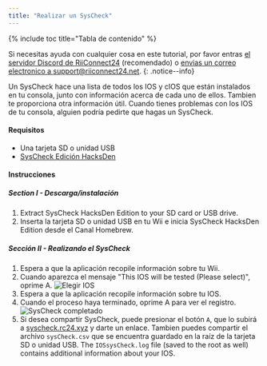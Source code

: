 ```yaml
---
title: "Realizar un SysCheck"
---
```


{% include toc title="Tabla de contenido" %}

Si necesitas ayuda con cualquier cosa en este tutorial, por favor entras [el servidor Discord de RiiConnect24](https://discord.gg/rc24) (recomendado) o [envias un correo electronico a support@riiconnect24.net](mailto:support@riiconnect24.net).
{: .notice--info}

Un SysCheck hace una lista de todos los IOS y cIOS que están instalados en tu consola, junto con información acerca de cada uno de ellos. Tambien te proporciona otra información útil. Cuando tienes problemas con los IOS de tu consola, alguien podría pedirte que hagas un SysCheck.

#### Requisitos

* Una tarjeta SD o unidad USB
* [SysCheck Edición HacksDen](https://hbb1.oscwii.org/hbb/SysCheckHDE/SysCheckHDE.zip)

#### Instrucciones
##### Section I - Descarga/instalación

1. Extract SysCheck HacksDen Edition to your SD card or USB drive.
2. Inserta la tarjeta SD o unidad USB en tu Wii e inicia SysCheck HacksDen Edition desde el Canal Homebrew.

##### Sección II - Realizando el SysCheck

1. Espera a que la aplicación recopile información sobre tu Wii.
2. Cuando aparezca el mensaje "This IOS will be tested (Please select)", oprime A. ![Elegir IOS](/images/SysCheck/1.png)
3. Espera a que la aplicación recopile información sobre tu IOS.
4. Cuando el proceso haya terminado, oprime A para ver el registro. ![SysCheck completado](/images/SysCheck/2.png)
5. Si desea compartir SysCheck, puede presionar el botón `A`, que lo subirá a [syscheck.rc24.xyz](https://syscheck.rc24.xyz/) y darte un enlace. Tambien puedes compartir el archivo `sysCheck.csv` que se encuentra guardado en la raíz de la tarjeta SD o unidad USB. The `IOSsysCheck.log` file (saved to the root as well) contains additional information about your IOS.
